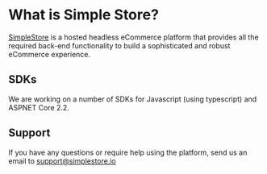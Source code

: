 # What is Simple Store?

[SimpleStore](https://simplestore.io/) is a hosted headless eCommerce platform that provides all the required back-end functionality to build a sophisticated and robust eCommerce experience.

## SDKs

We are working on a number of SDKs for Javascript \(using typescript\) and ASPNET Core 2.2. 

## Support

If you have any questions or require help using the platform, send us an email to support@simplestore.io

